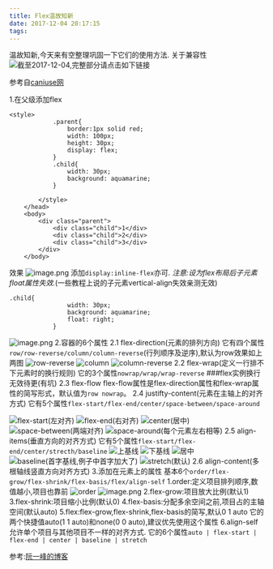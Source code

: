 ```yaml
---
title: Flex温故知新
date: 2017-12-04 20:17:15
tags:
---
```



温故知新,今天来有空整理巩固一下它们的使用方法.
关于兼容性
![截至2017-12-04,完整部分请点击如下链接](http://upload-images.jianshu.io/upload_images/1808957-91826b01fd5cf18a.png?imageMogr2/auto-orient/strip%7CimageView2/2/w/1240)

参考自[caniuse网](https://caniuse.com/#search=flex)

1.在父级添加flex
```
<style>
			.parent{
				border:1px solid red;
				width: 100px;
				height: 30px;
				display: flex;
			}	
			.child{
				width: 30px;
				background: aquamarine;
			}
			
		</style>
	</head>
	<body>
		<div class="parent">
			<div class="child">1</div>
			<div class="child">2</div>
			<div class="child">3</div>
		</div>
	</body>
```
效果
![image.png](http://upload-images.jianshu.io/upload_images/1808957-af1b1875e61fc193.png?imageMogr2/auto-orient/strip%7CimageView2/2/w/1240)
添加`display:inline-flex`亦可.
*注意:设为flex布局后子元素float属性失效.*(一些教程上说的子元素vertical-align失效亲测无效)
```
.child{
				width: 30px;
				background: aquamarine;
				float: right;
			}
```
![image.png](http://upload-images.jianshu.io/upload_images/1808957-a8199357d3f34337.png?imageMogr2/auto-orient/strip%7CimageView2/2/w/1240)
2.容器的6个属性
2.1 flex-direction(元素的排列方向)
它有四个属性`row/row-reverse/column/column-reverse`(行列顺序及逆序),默认为row效果如上两图
![row-reverse](http://upload-images.jianshu.io/upload_images/1808957-531c1e44316bf517.png?imageMogr2/auto-orient/strip%7CimageView2/2/w/1240)
![column](http://upload-images.jianshu.io/upload_images/1808957-d9afae73915ceabc.png?imageMogr2/auto-orient/strip%7CimageView2/2/w/1240)
![column-reverse](http://upload-images.jianshu.io/upload_images/1808957-28f51daa83e525d7.png?imageMogr2/auto-orient/strip%7CimageView2/2/w/1240)
2.2 flex-wrap(定义一行排不下元素时的换行规则)
它的3个属性`nowrap/wrap/wrap-reverse`
###flex实例换行无效待更(有坑)
2.3 flex-flow
flex-flow属性是flex-direction属性和flex-wrap属性的简写形式，默认值为`row nowrap`。
2.4 justifty-content(元素在主轴上的对齐方式)
它有5个属性`flex-start/flex-end/center/space-between/space-around`

![flex-start(左对齐)](http://upload-images.jianshu.io/upload_images/1808957-bee424cceee94f8d.png?imageMogr2/auto-orient/strip%7CimageView2/2/w/1240)
![flex-end(右对齐)](http://upload-images.jianshu.io/upload_images/1808957-13bec72a2bc3e355.png?imageMogr2/auto-orient/strip%7CimageView2/2/w/1240)
![center(居中)](http://upload-images.jianshu.io/upload_images/1808957-688eff448f5a7c5d.png?imageMogr2/auto-orient/strip%7CimageView2/2/w/1240)
![space-between(两端对齐)](http://upload-images.jianshu.io/upload_images/1808957-a150b97d8eec2d13.png?imageMogr2/auto-orient/strip%7CimageView2/2/w/1240)
![space-around(每个元素左右相等)](http://upload-images.jianshu.io/upload_images/1808957-89d79efcef79d44d.png?imageMogr2/auto-orient/strip%7CimageView2/2/w/1240)
2.5 align-items(垂直方向的对齐方式)
它有5个属性`flex-start/flex-end/center/strecth/baseline`
![上基线](http://upload-images.jianshu.io/upload_images/1808957-8aac4c31e3d42bd4.png?imageMogr2/auto-orient/strip%7CimageView2/2/w/1240)
![下基线](http://upload-images.jianshu.io/upload_images/1808957-8dc583be1efe45cf.png?imageMogr2/auto-orient/strip%7CimageView2/2/w/1240)
![居中](http://upload-images.jianshu.io/upload_images/1808957-30b583d91eaa6a29.png?imageMogr2/auto-orient/strip%7CimageView2/2/w/1240)
![baseline(首字基线,例子中首字加大了)](http://upload-images.jianshu.io/upload_images/1808957-e481ff7cedff6447.png?imageMogr2/auto-orient/strip%7CimageView2/2/w/1240)
![stretch(默认)](http://upload-images.jianshu.io/upload_images/1808957-cf054e8d4174c19f.png?imageMogr2/auto-orient/strip%7CimageView2/2/w/1240)
2.6 align-content(多根轴线竖直方向对齐方式)
3.添加在元素上的属性
基本6个`order/flex-grow/flex-shrink/flex-basis/flex/align-self`
1.order:定义项目排列顺序,数值越小,项目也靠前
![order](http://upload-images.jianshu.io/upload_images/1808957-fb13219e1d4975b2.png?imageMogr2/auto-orient/strip%7CimageView2/2/w/1240)
![image.png](http://upload-images.jianshu.io/upload_images/1808957-46ad457298bc8ce8.png?imageMogr2/auto-orient/strip%7CimageView2/2/w/1240)
2.flex-grow:项目放大比例(默认1)
3.flex-shrink:项目缩小比例(默认0)
4.flex-basis:分配多余空间之前,项目占的主轴空间(默认auto)
5.flex:flex-grow,flex-shrink,flex-basis的简写,默认0 1 auto
它的两个快捷值auto(1 1 auto)和none(0 0 auto),建议优先使用这个属性
6.align-self
允许单个项目与其他项目不一样的对齐方式.
它的6个属性`auto | flex-start | flex-end | center | baseline | stretch`



参考:[阮一峰的博客](http://www.ruanyifeng.com/blog/2015/07/flex-grammar.html)


























